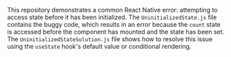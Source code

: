 This repository demonstrates a common React Native error: attempting to access state before it has been initialized. The `UninitializedState.js` file contains the buggy code, which results in an error because the `count` state is accessed before the component has mounted and the state has been set. The `UninitializedStateSolution.js` file shows how to resolve this issue using the `useState` hook's default value or conditional rendering.